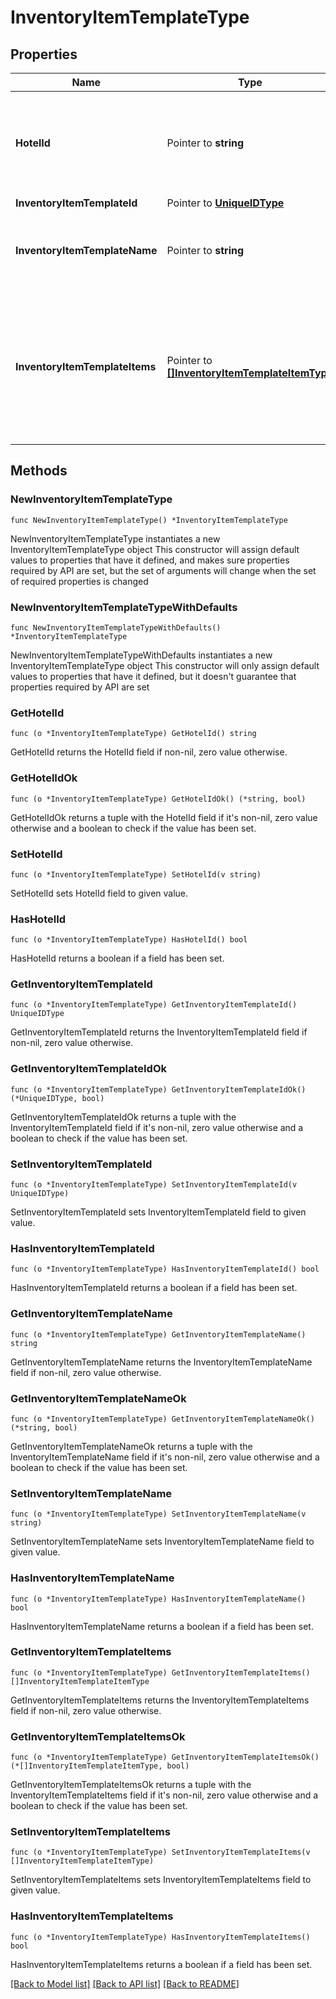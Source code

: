 # InventoryItemTemplateType

## Properties

Name | Type | Description | Notes
------------ | ------------- | ------------- | -------------
**HotelId** | Pointer to **string** | Specifies the hotel code for which the inventory item template is defined. | [optional] 
**InventoryItemTemplateId** | Pointer to [**UniqueIDType**](UniqueIDType.md) |  | [optional] 
**InventoryItemTemplateName** | Pointer to **string** | Specifies the name of the inventory item template. | [optional] 
**InventoryItemTemplateItems** | Pointer to [**[]InventoryItemTemplateItemType**](InventoryItemTemplateItemType.md) | This type holds a collection of inventory items which are to be grouped under a single inventory item template. | [optional] 

## Methods

### NewInventoryItemTemplateType

`func NewInventoryItemTemplateType() *InventoryItemTemplateType`

NewInventoryItemTemplateType instantiates a new InventoryItemTemplateType object
This constructor will assign default values to properties that have it defined,
and makes sure properties required by API are set, but the set of arguments
will change when the set of required properties is changed

### NewInventoryItemTemplateTypeWithDefaults

`func NewInventoryItemTemplateTypeWithDefaults() *InventoryItemTemplateType`

NewInventoryItemTemplateTypeWithDefaults instantiates a new InventoryItemTemplateType object
This constructor will only assign default values to properties that have it defined,
but it doesn't guarantee that properties required by API are set

### GetHotelId

`func (o *InventoryItemTemplateType) GetHotelId() string`

GetHotelId returns the HotelId field if non-nil, zero value otherwise.

### GetHotelIdOk

`func (o *InventoryItemTemplateType) GetHotelIdOk() (*string, bool)`

GetHotelIdOk returns a tuple with the HotelId field if it's non-nil, zero value otherwise
and a boolean to check if the value has been set.

### SetHotelId

`func (o *InventoryItemTemplateType) SetHotelId(v string)`

SetHotelId sets HotelId field to given value.

### HasHotelId

`func (o *InventoryItemTemplateType) HasHotelId() bool`

HasHotelId returns a boolean if a field has been set.

### GetInventoryItemTemplateId

`func (o *InventoryItemTemplateType) GetInventoryItemTemplateId() UniqueIDType`

GetInventoryItemTemplateId returns the InventoryItemTemplateId field if non-nil, zero value otherwise.

### GetInventoryItemTemplateIdOk

`func (o *InventoryItemTemplateType) GetInventoryItemTemplateIdOk() (*UniqueIDType, bool)`

GetInventoryItemTemplateIdOk returns a tuple with the InventoryItemTemplateId field if it's non-nil, zero value otherwise
and a boolean to check if the value has been set.

### SetInventoryItemTemplateId

`func (o *InventoryItemTemplateType) SetInventoryItemTemplateId(v UniqueIDType)`

SetInventoryItemTemplateId sets InventoryItemTemplateId field to given value.

### HasInventoryItemTemplateId

`func (o *InventoryItemTemplateType) HasInventoryItemTemplateId() bool`

HasInventoryItemTemplateId returns a boolean if a field has been set.

### GetInventoryItemTemplateName

`func (o *InventoryItemTemplateType) GetInventoryItemTemplateName() string`

GetInventoryItemTemplateName returns the InventoryItemTemplateName field if non-nil, zero value otherwise.

### GetInventoryItemTemplateNameOk

`func (o *InventoryItemTemplateType) GetInventoryItemTemplateNameOk() (*string, bool)`

GetInventoryItemTemplateNameOk returns a tuple with the InventoryItemTemplateName field if it's non-nil, zero value otherwise
and a boolean to check if the value has been set.

### SetInventoryItemTemplateName

`func (o *InventoryItemTemplateType) SetInventoryItemTemplateName(v string)`

SetInventoryItemTemplateName sets InventoryItemTemplateName field to given value.

### HasInventoryItemTemplateName

`func (o *InventoryItemTemplateType) HasInventoryItemTemplateName() bool`

HasInventoryItemTemplateName returns a boolean if a field has been set.

### GetInventoryItemTemplateItems

`func (o *InventoryItemTemplateType) GetInventoryItemTemplateItems() []InventoryItemTemplateItemType`

GetInventoryItemTemplateItems returns the InventoryItemTemplateItems field if non-nil, zero value otherwise.

### GetInventoryItemTemplateItemsOk

`func (o *InventoryItemTemplateType) GetInventoryItemTemplateItemsOk() (*[]InventoryItemTemplateItemType, bool)`

GetInventoryItemTemplateItemsOk returns a tuple with the InventoryItemTemplateItems field if it's non-nil, zero value otherwise
and a boolean to check if the value has been set.

### SetInventoryItemTemplateItems

`func (o *InventoryItemTemplateType) SetInventoryItemTemplateItems(v []InventoryItemTemplateItemType)`

SetInventoryItemTemplateItems sets InventoryItemTemplateItems field to given value.

### HasInventoryItemTemplateItems

`func (o *InventoryItemTemplateType) HasInventoryItemTemplateItems() bool`

HasInventoryItemTemplateItems returns a boolean if a field has been set.


[[Back to Model list]](../README.md#documentation-for-models) [[Back to API list]](../README.md#documentation-for-api-endpoints) [[Back to README]](../README.md)


